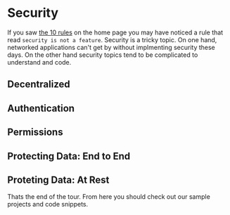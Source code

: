 # Security

If you saw [the 10 rules](/pages/general/Home.md#the-10-rules) on the home page you may have noticed a rule that read `security is not a feature`. Security is a tricky topic. On one hand, networked applications can't get by without implmenting security these days. On the other hand security topics tend to be complicated to understand and code. 

## Decentralized 

## Authentication

## Permissions

## Protecting Data: End to End

## Proteting Data: At Rest

Thats the end of the tour. From here you should check out our sample projects and code snippets. 